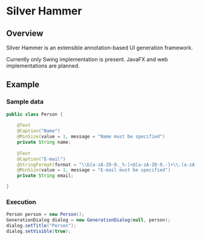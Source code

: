# Silver Hammer

## Overview

Silver Hammer is an extensible annotation-based UI generation framework.

Currently only Swing implementation is present. JavaFX and web implementations are planned.

## Example

### Sample data
```java
public class Person {
		
	@Text
	@Caption("Name")
	@MinSize(value = 1, message = "Name must be specified")
	private String name;
		
	@Text
	@Caption("E-mail")
	@StringFormat(format = "\\b[a-zA-Z0-9._%-]+@[a-zA-Z0-9.-]+\\.[a-zA-Z]{2,4}\\b", message = "Invalid e-mail")
	@MinSize(value = 1, message = "E-mail must be specified")
	private String email;

}
```

### Execution
```java
Person person = new Person();
GenerationDialog dialog = new GenerationDialog(null, person);
dialog.setTitle("Person");
dialog.setVisible(true);
```

